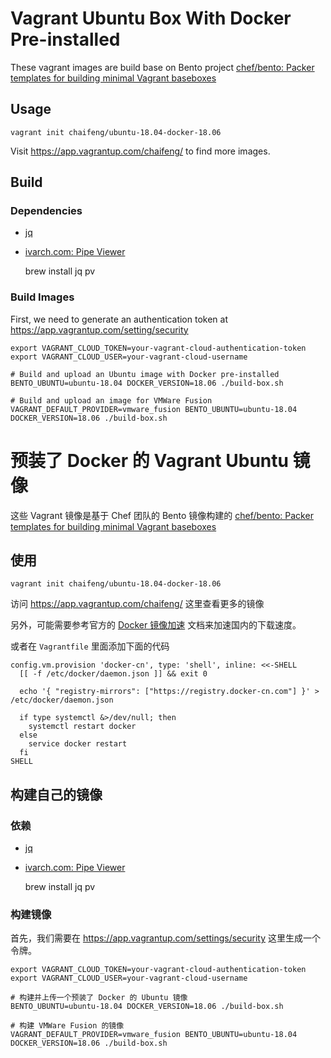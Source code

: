 # Vagrant Ubuntu Box With Docker Pre-installed

These vagrant images are build base on Bento project [chef/bento: Packer templates for building minimal Vagrant baseboxes](https://github.com/chef/bento)

## Usage

    vagrant init chaifeng/ubuntu-18.04-docker-18.06

Visit https://app.vagrantup.com/chaifeng/ to find more images.

## Build

### Dependencies

- [jq](https://stedolan.github.io/jq/)
- [ivarch.com: Pipe Viewer](https://www.ivarch.com/programs/pv.shtml)

    brew install jq pv

### Build Images

First, we need to generate an authentication token at https://app.vagrantup.com/setting/security

    export VAGRANT_CLOUD_TOKEN=your-vagrant-cloud-authentication-token
    export VAGRANT_CLOUD_USER=your-vagrant-cloud-username
    
    # Build and upload an Ubuntu image with Docker pre-installed
    BENTO_UBUNTU=ubuntu-18.04 DOCKER_VERSION=18.06 ./build-box.sh
    
    # Build and upload an image for VMWare Fusion
    VAGRANT_DEFAULT_PROVIDER=vmware_fusion BENTO_UBUNTU=ubuntu-18.04 DOCKER_VERSION=18.06 ./build-box.sh

# 预装了 Docker 的 Vagrant Ubuntu 镜像

这些 Vagrant 镜像是基于 Chef 团队的 Bento 镜像构建的 [chef/bento: Packer templates for building minimal Vagrant baseboxes](https://github.com/chef/bento)

## 使用

    vagrant init chaifeng/ubuntu-18.04-docker-18.06
    
访问 https://app.vagrantup.com/chaifeng/ 这里查看更多的镜像

另外，可能需要参考官方的 [Docker 镜像加速](https://www.docker-cn.com/registry-mirror) 文档来加速国内的下载速度。

或者在 `Vagrantfile` 里面添加下面的代码

    config.vm.provision 'docker-cn', type: 'shell', inline: <<-SHELL
      [[ -f /etc/docker/daemon.json ]] && exit 0
      
      echo '{ "registry-mirrors": ["https://registry.docker-cn.com"] }' > /etc/docker/daemon.json
      
      if type systemctl &>/dev/null; then
        systemctl restart docker
      else
        service docker restart
      fi
    SHELL
  
## 构建自己的镜像

### 依赖

- [jq](https://stedolan.github.io/jq/)
- [ivarch.com: Pipe Viewer](https://www.ivarch.com/programs/pv.shtml)

    brew install jq pv

### 构建镜像

首先，我们需要在 https://app.vagrantup.com/settings/security 这里生成一个令牌。

    export VAGRANT_CLOUD_TOKEN=your-vagrant-cloud-authentication-token
    export VAGRANT_CLOUD_USER=your-vagrant-cloud-username
    
    # 构建并上传一个预装了 Docker 的 Ubuntu 镜像
    BENTO_UBUNTU=ubuntu-18.04 DOCKER_VERSION=18.06 ./build-box.sh
    
    # 构建 VMWare Fusion 的镜像
    VAGRANT_DEFAULT_PROVIDER=vmware_fusion BENTO_UBUNTU=ubuntu-18.04 DOCKER_VERSION=18.06 ./build-box.sh
